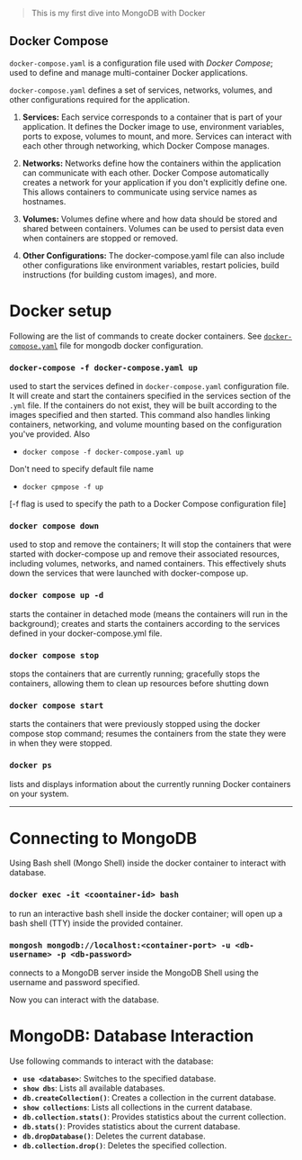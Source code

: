 > This is my first dive into MongoDB with Docker

## Docker Compose

`docker-compose.yaml` is a configuration file used with *Docker Compose*; used to define and manage multi-container Docker applications.

`docker-compose.yaml` defines a set of services, networks, volumes, and other configurations required for the application. 

1. **Services:** Each service corresponds to a container that is part of your application. It defines the Docker image to use, environment variables, ports to expose, volumes to mount, and more. Services can interact with each other through networking, which Docker Compose manages.

2. **Networks:** Networks define how the containers within the application can communicate with each other. Docker Compose automatically creates a network for your application if you don't explicitly define one. This allows containers to communicate using service names as hostnames.

3. **Volumes:** Volumes define where and how data should be stored and shared between containers. Volumes can be used to persist data even when containers are stopped or removed.

4. **Other Configurations:** The docker-compose.yaml file can also include other configurations like environment variables, restart policies, build instructions (for building custom images), and more.

# Docker setup
Following are the list of commands to create docker containers. See [`docker-compose.yaml`](https://github.com/bithapa/docker-mongodb/blob/main/docker-compose.yaml) file for mongodb docker configuration.

### `docker-compose -f docker-compose.yaml up`

used to start the services defined in `docker-compose.yaml` configuration file. It will create and start the containers specified in the services section of the `.yml` file. If the containers do not exist, they will be built according to the images specified and then started. This command also handles linking containers, networking, and volume mounting based on the configuration you've provided. Also 

- `docker compose -f docker-compose.yaml up`

Don't need to specify default file name

- `docker cpmpose -f up`

[-f flag is used to specify the path to a Docker Compose configuration file]

### `docker compose down`

used to stop and remove the containers; It will stop the containers that were started with docker-compose up and remove their associated resources, including volumes, networks, and named containers. This effectively shuts down the services that were launched with docker-compose up.

### `docker compose up -d`

starts the container in detached mode (means the containers will run in the background); creates and starts the containers according to the services defined in your docker-compose.yml file.

### `docker compose stop`

stops the containers that are currently running; gracefully stops the containers, allowing them to clean up resources before shutting down

### `docker compose start`

starts the containers that were previously stopped using the docker compose stop command; resumes the containers from the state they were in when they were stopped.

### `docker ps`

lists and displays information about the currently running Docker containers on your system.

---

# Connecting to MongoDB
Using Bash shell (Mongo Shell) inside the docker container to interact with database.

### `docker exec -it <coontainer-id> bash`

to run an interactive bash shell inside the docker container; will open up a bash shell (TTY) inside the provided container.

### `mongosh mongodb://localhost:<container-port> -u <db-username> -p <db-password>`

connects to a MongoDB server inside the MongoDB Shell using the username and password specified. 

Now you can interact with the database.

# MongoDB: Database Interaction

Use following commands to interact with the database:

- **`use <database>`**: Switches to the specified database.
- **`show dbs`**: Lists all available databases.
- **`db.createCollection()`**: Creates a collection in the current database.
- **`show collections`**: Lists all collections in the current database.
- **`db.collection.stats()`**: Provides statistics about the current collection.
- **`db.stats()`**: Provides statistics about the current database.
- **`db.dropDatabase()`**: Deletes the current database.
- **`db.collection.drop()`**: Deletes the specified collection.

